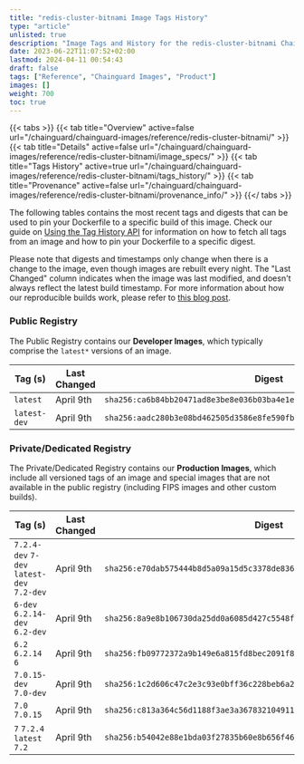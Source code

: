 ```yaml
---
title: "redis-cluster-bitnami Image Tags History"
type: "article"
unlisted: true
description: "Image Tags and History for the redis-cluster-bitnami Chainguard Image"
date: 2023-06-22T11:07:52+02:00
lastmod: 2024-04-11 00:54:43
draft: false
tags: ["Reference", "Chainguard Images", "Product"]
images: []
weight: 700
toc: true
---
```


{{< tabs >}}
{{< tab title="Overview" active=false url="/chainguard/chainguard-images/reference/redis-cluster-bitnami/" >}}
{{< tab title="Details" active=false url="/chainguard/chainguard-images/reference/redis-cluster-bitnami/image_specs/" >}}
{{< tab title="Tags History" active=true url="/chainguard/chainguard-images/reference/redis-cluster-bitnami/tags_history/" >}}
{{< tab title="Provenance" active=false url="/chainguard/chainguard-images/reference/redis-cluster-bitnami/provenance_info/" >}}
{{</ tabs >}}

The following tables contains the most recent tags and digests that can be used to pin your Dockerfile to a specific build of this image. Check our guide on [Using the Tag History API](/chainguard/chainguard-images/using-the-tag-history-api/) for information on how to fetch all tags from an image and how to pin your Dockerfile to a specific digest.

Please note that digests and timestamps only change when there is a change to the image, even though images are rebuilt every night. The "Last Changed" column indicates when the image was last modified, and doesn't always reflect the latest build timestamp. For more information about how our reproducible builds work, please refer to [this blog post](https://www.chainguard.dev/unchained/reproducing-chainguards-reproducible-image-builds).

### Public Registry
The Public Registry contains our **Developer Images**, which typically comprise the `latest*` versions of an image.

| Tag (s)       | Last Changed | Digest                                                                    |
|---------------|--------------|---------------------------------------------------------------------------|
|  `latest`     | April 9th    | `sha256:ca6b84bb20471ad8e3be8e036b03ba4e1e53122ad9e536e40367bc1e065ea3a9` |
|  `latest-dev` | April 9th    | `sha256:aadc280b3e08bd462505d3586e8fe590fb548e2bccbcdad6791904b1355097ec` |


### Private/Dedicated Registry
The Private/Dedicated Registry contains our **Production Images**, which include all versioned tags of an image and special images that are not available in the public registry (including FIPS images and other custom builds).

| Tag (s)                                     | Last Changed | Digest                                                                    |
|---------------------------------------------|--------------|---------------------------------------------------------------------------|
|  `7.2.4-dev` `7-dev` `latest-dev` `7.2-dev` | April 9th    | `sha256:e70dab575444b8d5a09a15d5c3378de836f6eb66420bc7c350d30f1140963479` |
|  `6-dev` `6.2.14-dev` `6.2-dev`             | April 9th    | `sha256:8a9e8b106730da25dd0a6085d427c5548f637f7283159c7fdc887e896c72177b` |
|  `6.2` `6.2.14` `6`                         | April 9th    | `sha256:fb09772372a9b149e6a815fd8bec2091f877bcaab02b95d9de77b04f8fa9b537` |
|  `7.0.15-dev` `7.0-dev`                     | April 9th    | `sha256:1c2d606c47c2e3c93e0bff36c228beb6a2889e2d053a2d3f06c1c9cb20fe83db` |
|  `7.0` `7.0.15`                             | April 9th    | `sha256:c813a364c56d1188f3ae3a367832104911ae232e18eb9465c0bea4787bb96cca` |
|  `7` `7.2.4` `latest` `7.2`                 | April 9th    | `sha256:b54042e88e1bda03f27835b60e8b656f463cdf1448f42d0387d4531e9b6826a6` |

